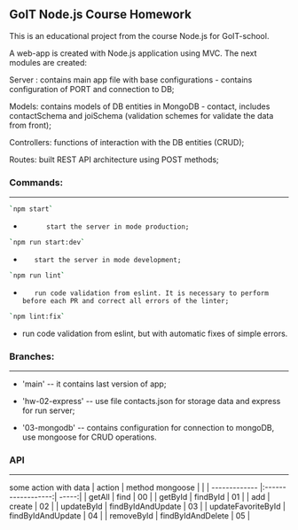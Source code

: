 ## GoIT Node.js Course Homework

This is an educational project from the course Node.js for GoIT-school.

A web-app is created with Node.js application using MVC. The next modules are created:

Server : contains main app file with base configurations - contains configuration of PORT and connection to DB;

Models: contains models of DB entities in MongoDB - contact, includes contactSchema and joiSchema (validation schemes for validate the data from front);

Controllers: functions of interaction with the DB entities (CRUD);

Routes: built REST API architecture using POST methods;

### Commands:

---

```bash
`npm start`
```

-           start the server in mode production;

```bash
`npm run start:dev`
```

-        start the server in mode development;

```bash
`npm run lint`
```

-        run code validation from eslint. It is necessary to perform before each PR and correct all errors of the linter;

```bash
`npm lint:fix`
```

- run code validation from eslint, but with automatic fixes of simple errors.

### Branches:

---

- 'main' -- it contains last version of app;

- 'hw-02-express' -- use file contacts.json for storage data and express for run server;

- '03-mongodb' -- contains configuration for connection to mongoDB, use mongoose for CRUD operations.

### API

---

some action with data
| action | method mongoose | |
| ------------- |:------------------:| -----:|
| getAll | find | 00 |
| getById | findById | 01 |
| add | create | 02 |
| updateById | findByIdAndUpdate | 03 |
| updateFavoriteById | findByIdAndUpdate | 04 |
| removeById | findByIdAndDelete | 05 |
